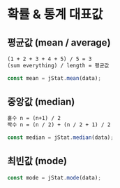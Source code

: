 # 확률 & 통계 대표값

## 평균값 (mean / average)

```txt
(1 + 2 + 3 + 4 + 5) / 5 = 3
(sum everything) / length = 평균값
```

```js
const mean = jStat.mean(data);
```

## 중앙값 (median)

```txt
홀수 n = (n+1) / 2
짝수 n = (n / 2) + (n / 2 + 1) / 2
```

```js
const median = jStat.median(data);
```

## 최빈값 (mode)

```js
const mode = jStat.mode(data);
```
